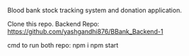Blood bank stock tracking system and donation application.

Clone this repo.
Backend Repo: https://github.com/yashgandhi876/BBank_Backend-1

cmd to run both repo:
npm i
npm start
